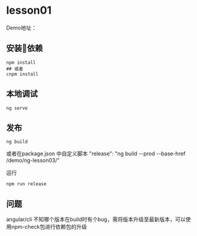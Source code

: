 # lesson01

Demo地址：

## 安装依赖

```
npm install
## 或者
cnpm install
```

## 本地调试

```
ng serve
```

## 发布

```
ng build

```
或者在package.json 中自定义脚本 "release": "ng build --prod --base-href /demo/ng-lesson03/"  

运行

```
npm run release
```

## 问题
angular/cli 不知哪个版本在build时有个bug，需将版本升级至最新版本，可以使用npm-check包进行依赖包的升级
